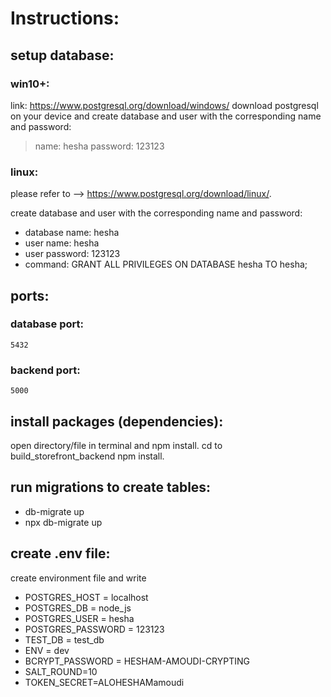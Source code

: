 # Instructions:

## setup database:
### win10+:
link: https://www.postgresql.org/download/windows/
download postgresql on your device and create database and user with the corresponding name and password:
>name: hesha
>password: 123123

### linux:
please refer to --> https://www.postgresql.org/download/linux/.

create database and user with the corresponding name and password:
- database name: hesha
- user name: hesha
- user password: 123123
- command: GRANT ALL PRIVILEGES ON DATABASE hesha TO hesha;


## ports:

### database port:
    5432


### backend port:
    5000


## install packages (dependencies):

open directory/file in terminal and npm install.
cd to build_storefront_backend npm install.

## run migrations to create tables:
- db-migrate up
- npx db-migrate up

## create .env file:
create environment file and write 
 -   POSTGRES_HOST = localhost
 -   POSTGRES_DB = node_js
 -   POSTGRES_USER = hesha
 -   POSTGRES_PASSWORD = 123123
  -  TEST_DB = test_db
  -  ENV = dev
  -  BCRYPT_PASSWORD = HESHAM-AMOUDI-CRYPTING
  -  SALT_ROUND=10
  -  TOKEN_SECRET=ALOHESHAMamoudi
